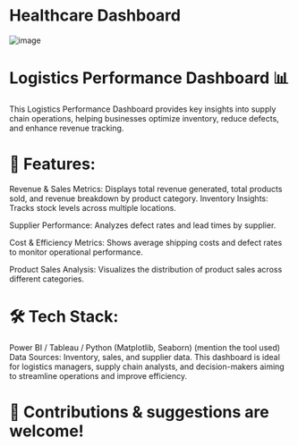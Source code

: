 # Healthcare Dashboard

![image](https://github.com/user-attachments/assets/bf605afa-e83f-4c66-86e2-e597b69e185c)

# Logistics Performance Dashboard 📊
This Logistics Performance Dashboard provides key insights into supply chain operations, helping businesses optimize inventory, reduce defects, and enhance revenue tracking.

# 📌 Features:

Revenue & Sales Metrics: Displays total revenue generated, total products sold, and revenue breakdown by product category.
Inventory Insights: Tracks stock levels across multiple locations.

Supplier Performance: Analyzes defect rates and lead times by supplier.

Cost & Efficiency Metrics: Shows average shipping costs and defect rates to monitor operational performance.

Product Sales Analysis: Visualizes the distribution of product sales across different categories.

# 🛠️ Tech Stack:
Power BI / Tableau / Python (Matplotlib, Seaborn) (mention the tool used)
Data Sources: Inventory, sales, and supplier data.
This dashboard is ideal for logistics managers, supply chain analysts, and decision-makers aiming to streamline operations and improve efficiency.

# 🚀 Contributions & suggestions are welcome!
